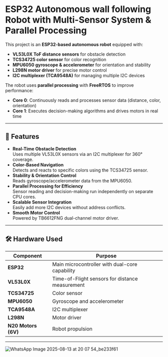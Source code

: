 # ESP32 Autonomous wall following  Robot with Multi-Sensor System & Parallel Processing

This project is an **ESP32-based autonomous robot** equipped with:
- **VL53L0X ToF distance sensors** for obstacle detection
- **TCS34725 color sensor** for color recognition
- **MPU6050 gyroscope & accelerometer** for orientation and stability
- **L298N motor driver** for precise motor control
- **I2C multiplexer (TCA9548A)** for managing multiple I2C devices

The robot uses **parallel processing** with **FreeRTOS** to improve performance:
- **Core 0**: Continuously reads and processes sensor data (distance, color, orientation)
- **Core 1**: Executes decision-making algorithms and drives motors in real time

---

## 🚀 Features

- **Real-Time Obstacle Detection**  
  Uses multiple VL53L0X sensors via an I2C multiplexer for 360° coverage.
- **Color-Based Navigation**  
  Detects and reacts to specific colors using the TCS34725 sensor.
- **Stability & Orientation Control**  
  Reads gyroscope/accelerometer data from the MPU6050.
- **Parallel Processing for Efficiency**  
  Sensor reading and decision-making run independently on separate CPU cores.
- **Scalable Sensor Integration**  
  Easily add more I2C devices without address conflicts.
- **Smooth Motor Control**  
  Powered by TB6612FNG dual-channel motor driver.

---

## 🛠 Hardware Used

| Component | Purpose |
|-----------|---------|
| **ESP32** | Main microcontroller with dual-core capability |
| **VL53L0X** | Time-of-Flight sensors for distance measurement |
| **TCS34725** | Color sensor |
| **MPU6050** | Gyroscope and accelerometer |
| **TCA9548A** | I2C multiplexer |
| **L298N** | Motor driver |
| **N20 Motors (6V)** | Robot propulsion |

---

![WhatsApp Image 2025-08-13 at 20 07 54_be233f61](https://github.com/user-attachments/assets/20d8451a-f229-4ff6-9308-12f8387db0d5)



